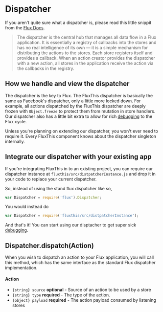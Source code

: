 # Dispatcher

If you aren't quite sure what a dispatcher is, please
read this little snippit from the [Flux Docs](http://facebook.github.io/flux/docs/overview.html#a-single-dispatcher).

>The dispatcher is the central hub that manages all data flow in a Flux
application. It is essentially a registry of callbacks into the stores and
has no real intelligence of its own — it is a simple mechanism for distributing
the actions to the stores. Each store registers itself and provides a callback.
When an action creator provides the dispatcher with a new action, all stores
in the application receive the action via the callbacks in the registry.

## How we handle and view the dispatcher

The dispatcher is the key to Flux. The FluxThis dispatcher is basically the same
as Facebook's dispatcher, only a little more locked down. For example, all
actions dispatched by the FluxThis dispatcher are deeply frozen with
`Object.freeze` to protect them from mutation in store handlers. Our dispatcher
also has a little bit extra to allow for rich
[debugging](/#/docs/debugging) to the Flux cycle.

Unless you're planning on extending our dispatcher, you won't ever need to
require it. Every FluxThis component knows about the dispatcher singleton
internally.

## Integrate our dispatcher with your existing app

If you're integrating FluxThis in to an existing project, you can
require our dispatcher instance at `fluxthis/src/distpatcherInstance.js` and
drop it in your code to replace your current dispatcher.

So, instead of using the stand flux dispatcher like so,

```javascript
var Dispatcher = require('flux').Dispatcher;
```

You would instead do

```javascript
var Dispatcher = require('fluxthis/src/distpatcherInstance');
```

And that's it! You can start using our disptacher to get super sick
[debugging](/#/docs/debugging).

## Dispatcher.dispatch(Action)

When you wish to dispatch an action to your Flux application, you will
call this method, which has the same interface as the standard
Flux dispatcher implementation.

#### Action
- `{string} source` **optional** - Source of an action to be used by a store
- `{string} type` **required** - The type of the action.
- `{object} payload` **required** - The action payload consumed by listening stores
